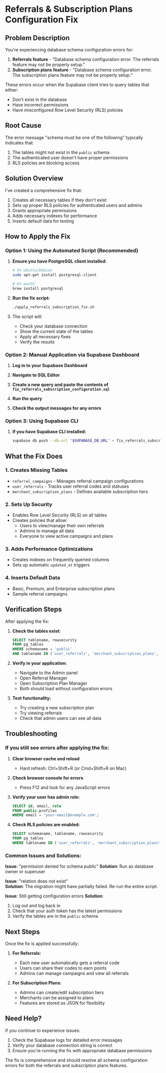 # Referrals & Subscription Plans Configuration Fix

## Problem Description

You're experiencing database schema configuration errors for:
1. **Referrals feature** - "Database schema configuration error. The referrals feature may not be properly setup."
2. **Subscription plans feature** - "Database schema configuration error. The subscription plans feature may not be properly setup."

These errors occur when the Supabase client tries to query tables that either:
- Don't exist in the database
- Have incorrect permissions
- Have misconfigured Row Level Security (RLS) policies

## Root Cause

The error message "schema must be one of the following" typically indicates that:
1. The tables might not exist in the `public` schema
2. The authenticated user doesn't have proper permissions
3. RLS policies are blocking access

## Solution Overview

I've created a comprehensive fix that:
1. Creates all necessary tables if they don't exist
2. Sets up proper RLS policies for authenticated users and admins
3. Grants appropriate permissions
4. Adds necessary indexes for performance
5. Inserts default data for testing

## How to Apply the Fix

### Option 1: Using the Automated Script (Recommended)

1. **Ensure you have PostgreSQL client installed:**
   ```bash
   # On Ubuntu/Debian
   sudo apt-get install postgresql-client
   
   # On macOS
   brew install postgresql
   ```

2. **Run the fix script:**
   ```bash
   ./apply_referrals_subscription_fix.sh
   ```

3. The script will:
   - Check your database connection
   - Show the current state of the tables
   - Apply all necessary fixes
   - Verify the results

### Option 2: Manual Application via Supabase Dashboard

1. **Log in to your Supabase Dashboard**

2. **Navigate to SQL Editor**

3. **Create a new query and paste the contents of `fix_referrals_subscription_configuration.sql`**

4. **Run the query**

5. **Check the output messages for any errors**

### Option 3: Using Supabase CLI

1. **If you have Supabase CLI installed:**
   ```bash
   supabase db push --db-url "$SUPABASE_DB_URL" < fix_referrals_subscription_configuration.sql
   ```

## What the Fix Does

### 1. Creates Missing Tables
- `referral_campaigns` - Manages referral campaign configurations
- `user_referrals` - Tracks user referral codes and statuses
- `merchant_subscription_plans` - Defines available subscription tiers

### 2. Sets Up Security
- Enables Row Level Security (RLS) on all tables
- Creates policies that allow:
  - Users to view/manage their own referrals
  - Admins to manage all data
  - Everyone to view active campaigns and plans

### 3. Adds Performance Optimizations
- Creates indexes on frequently queried columns
- Sets up automatic `updated_at` triggers

### 4. Inserts Default Data
- Basic, Premium, and Enterprise subscription plans
- Sample referral campaigns

## Verification Steps

After applying the fix:

1. **Check the tables exist:**
   ```sql
   SELECT tablename, rowsecurity 
   FROM pg_tables 
   WHERE schemaname = 'public' 
   AND tablename IN ('user_referrals', 'merchant_subscription_plans', 'referral_campaigns');
   ```

2. **Verify in your application:**
   - Navigate to the Admin panel
   - Open Referral Manager
   - Open Subscription Plan Manager
   - Both should load without configuration errors

3. **Test functionality:**
   - Try creating a new subscription plan
   - Try viewing referrals
   - Check that admin users can see all data

## Troubleshooting

### If you still see errors after applying the fix:

1. **Clear browser cache and reload**
   - Hard refresh: Ctrl+Shift+R (or Cmd+Shift+R on Mac)

2. **Check browser console for errors**
   - Press F12 and look for any JavaScript errors

3. **Verify your user has admin role:**
   ```sql
   SELECT id, email, role 
   FROM public.profiles 
   WHERE email = 'your-email@example.com';
   ```

4. **Check RLS policies are enabled:**
   ```sql
   SELECT schemaname, tablename, rowsecurity 
   FROM pg_tables 
   WHERE tablename IN ('user_referrals', 'merchant_subscription_plans', 'referral_campaigns');
   ```

### Common Issues and Solutions:

**Issue**: "permission denied for schema public"
**Solution**: Run as database owner or superuser

**Issue**: "relation does not exist"  
**Solution**: The migration might have partially failed. Re-run the entire script.

**Issue**: Still getting configuration errors
**Solution**: 
1. Log out and log back in
2. Check that your auth token has the latest permissions
3. Verify the tables are in the `public` schema

## Next Steps

Once the fix is applied successfully:

1. **For Referrals:**
   - Each new user automatically gets a referral code
   - Users can share their codes to earn points
   - Admins can manage campaigns and view all referrals

2. **For Subscription Plans:**
   - Admins can create/edit subscription tiers
   - Merchants can be assigned to plans
   - Features are stored as JSON for flexibility

## Need Help?

If you continue to experience issues:

1. Check the Supabase logs for detailed error messages
2. Verify your database connection string is correct
3. Ensure you're running the fix with appropriate database permissions

The fix is comprehensive and should resolve all schema configuration errors for both the referrals and subscription plans features.